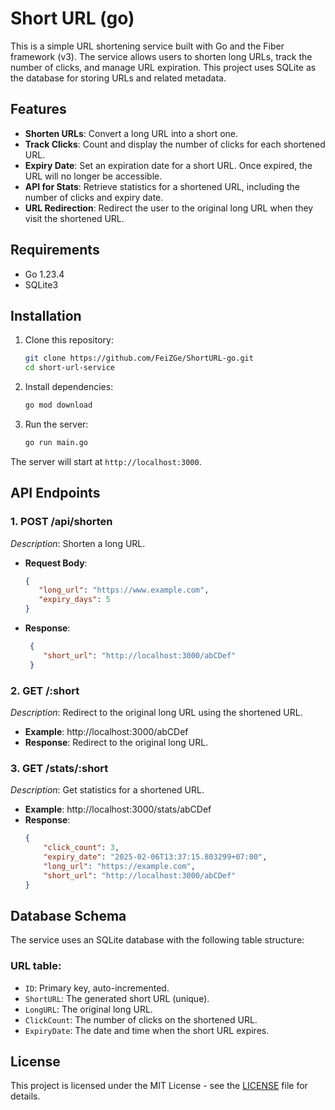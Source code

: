 # Short URL (go)

This is a simple URL shortening service built with Go and the Fiber framework (v3). The service allows users to shorten long URLs, track the number of clicks, and manage URL expiration. This project uses SQLite as the database for storing URLs and related metadata.

## Features
- **Shorten URLs**: Convert a long URL into a short one.
- **Track Clicks**: Count and display the number of clicks for each shortened URL.
- **Expiry Date**: Set an expiration date for a short URL. Once expired, the URL will no longer be accessible.
- **API for Stats**: Retrieve statistics for a shortened URL, including the number of clicks and expiry date.
- **URL Redirection**: Redirect the user to the original long URL when they visit the shortened URL.

## Requirements
- Go 1.23.4 
- SQLite3

## Installation

1. Clone this repository:
   ```bash
   git clone https://github.com/FeiZGe/ShortURL-go.git
   cd short-url-service
   ```

2. Install dependencies:
   ```bash
   go mod download
   ```

3. Run the server:
   ```bash
   go run main.go
   ```
The server will start at `http://localhost:3000`.

## API Endpoints
### 1. POST /api/shorten
   
   *Description*: Shorten a long URL.
   - **Request Body**:
      ```json
      {
         "long_url": "https://www.example.com",
         "expiry_days": 5
      }
      ```
   - **Response**:
     ```json
      {
         "short_url": "http://localhost:3000/abCDef"
      }
      ```

### 2. GET /:short
   *Description*: Redirect to the original long URL using the shortened URL.
   - **Example**: http://localhost:3000/abCDef
   - **Response**: Redirect to the original long URL.

### 3. GET /stats/:short
   *Description*: Get statistics for a shortened URL.
   - **Example**: http://localhost:3000/stats/abCDef
   - **Response**:
      ```json
      {
          "click_count": 3,
          "expiry_date": "2025-02-06T13:37:15.803299+07:00",
          "long_url": "https://example.com",
          "short_url": "http://localhost:3000/abCDef"
      }
      ```

## Database Schema
The service uses an SQLite database with the following table structure:

### **URL table**:
- `ID`: Primary key, auto-incremented.
- `ShortURL`: The generated short URL (unique).
- `LongURL`: The original long URL.
- `ClickCount`: The number of clicks on the shortened URL.
- `ExpiryDate`: The date and time when the short URL expires.

## License
This project is licensed under the MIT License - see the [LICENSE](LICENSE) file for details.